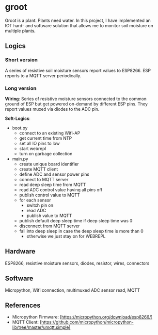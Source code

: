# groot
Groot is a plant. Plants need water.
In this project, I have implemented an IOT hard- and software solution that allows me to monitor soil moisture on multiple plants.

## Logics
### Short version
A series of resistive soil moisture sensors report values to ESP8266. ESP reports to a MQTT server periodically.

### Long version
**Wiring**: 
Series of resistive moisture sensors connected to the common ground of ESP but get powered on-demand by different ESP pins.
They report values muxed via diodes to the ADC pin.

**Soft-Logics**:

- boot.py
  - connect to an existing Wifi-AP
  - get current time from NTP
  - set all IO pins to low
  - start webrepl
  - turn on garbage collection
- main.py
  - create unique board identifier
  - create MQTT client
  - define ADC and sensor power pins
  - connect to MQTT server
  - read deep sleep time from MQTT
  - read ADC control value having all pins off
  - publish control value to MQTT
  - for each sensor
    - switch pin on
    - read ADC
    - publish value to MQTT
  - publish default deep sleep time if deep sleep time was 0
  - disconnect from MQTT server
  - fall into deep sleep in case the deep sleep time is more than 0
    -  otherwise we just stay on for WEBREPL

## Hardware
ESP8266, resistive moisture sensors, diodes, resistor, wires, connectors

## Software
Micropython, Wifi connection, multimuxed ADC sensor read, MQTT

## References

- Micropython Firmware: [https://micropython.org/download/esp8266/]
- MQTT Client: [https://github.com/micropython/micropython-lib/tree/master/umqtt.simple]

